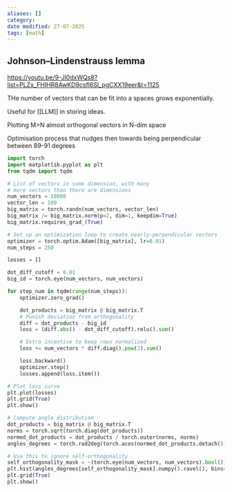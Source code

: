 ```yaml
---
aliases: []
category:
date modified: 27-07-2025
tags: [math]
---
```

## Johnson–Lindenstrauss lemma
 

https://youtu.be/9-Jl0dxWQs8?list=PLZx_FHIHR8AwKD9csfl6Sl_pgCXX19eer&t=1125

THe number of vectors that can be fit into a spaces grows exponentially.

Useful for [[LLM]] in storing ideas. 

Plotting M>N almost orthogonal vectors in N-dim space

Optimisation process that nudges then towards being perpendicular between 89-91 degrees

```python
import torch
import matplotlib.pyplot as plt
from tqdm import tqdm

# List of vectors in some dimension, with many
# more vectors than there are dimensions
num_vectors = 10000
vector_len = 100
big_matrix = torch.randn(num_vectors, vector_len)
big_matrix /= big_matrix.norm(p=2, dim=1, keepdim=True)
big_matrix.requires_grad_(True)

# Set up an optimization loop to create nearly-perpendicular vectors
optimizer = torch.optim.Adam([big_matrix], lr=0.01)
num_steps = 250

losses = []

dot_diff_cutoff = 0.01
big_id = torch.eye(num_vectors, num_vectors)

for step_num in tqdm(range(num_steps)):
    optimizer.zero_grad()

    dot_products = big_matrix @ big_matrix.T
    # Punish deviation from orthogonality
    diff = dot_products - big_id
    loss = (diff.abs() - dot_diff_cutoff).relu().sum()

    # Extra incentive to keep rows normalized
    loss += num_vectors * diff.diag().pow(2).sum()

    loss.backward()
    optimizer.step()
    losses.append(loss.item())

# Plot loss curve
plt.plot(losses)
plt.grid(True)
plt.show()

# Compute angle distribution
dot_products = big_matrix @ big_matrix.T
norms = torch.sqrt(torch.diag(dot_products))
normed_dot_products = dot_products / torch.outer(norms, norms)
angles_degrees = torch.rad2deg(torch.acos(normed_dot_products.detach()))

# Use this to ignore self-orthogonality
self_orthogonality_mask = ~(torch.eye(num_vectors, num_vectors).bool())
plt.hist(angles_degrees[self_orthogonality_mask].numpy().ravel(), bins=1000, range=(0, 180))
plt.grid(True)
plt.show()

```